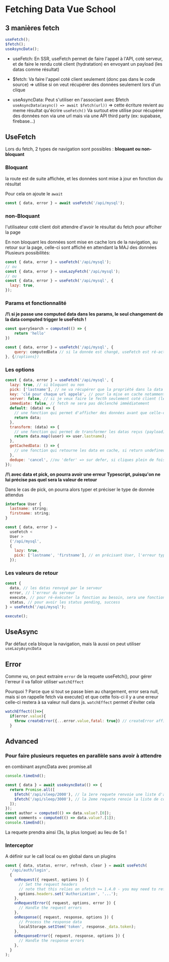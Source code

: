 # Fetching Data Vue School

## 3 manières fetch

```js
useFetch();
$fetch();
useAsyncData();
```

- useFetch:
  En SSR, useFetch permet de faire l'appel à l'API, coté serveur, et de faire le rendu coté client (hydratation) en envoyant un payload (les datas comme résultat)

- $fetch:
  Va faire l'appel coté client seulement (donc pas dans le code source) => utilise si on veut récupérer des données seulement lors d'un clique

- useAsyncData:
  Peut s'utiliser en l'associant avec $fetch
  `useAsyncData(async() => await $fetch(url))` => cette écriture revient au meme résultat qu'écrire `useFetch()`
  Va surtout etre utilise pour récupérer des données non via une url mais via une API third party (ex: supabase, firebase...)

## UseFetch

Lors du fetch, 2 types de navigation sont possibles : **bloquant ou non-bloquant**

### Bloquant

la route est de suite affichée, et les données sont mise à jour en fonction du résultat

Pour cela on ajoute le `await`

```js
const { data, error } = await useFetch('/api/mysql');
```

### non-Bloquant

l'utilisateur coté client doit attendre d'avoir le résultat du fetch pour affciher la page

En non bloquant les données sont mise en cache lors de la navigation, au retour sur la page, celle-ci sont affiché en attendant la MAJ des données
Plusieurs possibilités:

```js
const { data, error } = useFetch('/api/mysql');
// ou
const { data, error } = useLazyFetch('/api/mysql');
// ou
const { data, error } = useFetch('/api/mysql', {
  lazy: true,
});
```

### Params et fonctionnalité

**/!\ si je passe une computed data dans les params, le seul changement de la data computed trigger le useFetch !**

```js
const querySearch = computed(() => {
    return 'hello'
})

const { data, error } = useFetch('/api/mysql', {
    query: computedData // si la donnée est changé, useFetch est ré-activé => fonctionne comme un watcher
}, {//options})
```

### Les options

```js
const { data, error } = useFetch('/api/mysql', {
  lazy: true, // si bloquant ou non
  pick: ['lastname'], // ne va récupérer que la propriété dans la data /!\ cela ne fonctionne que si data renvoie un objet
  key: 'clé pour chaque url appelé', // pour la mise en cache notamment, clé unique associé à url. Si on passe une query et que celle-ci change c'est une nouvelle clé qui est associé => 1 url spécifique  = 1 clé
  server: false, // si je veux faire le fecth seulement coté client (les données ne seront donc pas dans le code source)
  immediate: false, // fetch ne sera pas déclenché immédiatement
  default: (data) => {
    // une fonction qui permet d'afficher des données avant que celle-ci ne provienne de l'API, un genre de placeholder de donnée fecth
    return data;
  },
  transform: (data) => {
    // une fonction qui permet de transformer les datas reçus (payload) AVANT hydratation. Utile pour pick des données d'un array
    return data.map((user) => user.lastname);
  },
  getCachedData: () => {
    // une fonction qui retourne les data en cache, si return undefined alors se sont les résulats du fetch qui sont affiché
  },
  dedupe: 'cancel', //ou 'defer' => sur defer, si cliques plein de fois, cela évite de faire un fetch à chaque fois ('cancel' le fetch) => en defer, il ne va faire l'appel que pour le dernier clique
});
```

**/!\ avec data et pick, on pourra avoir une erreur Typescript, puisqu'on ne lui précise pas quel sera la valeur de retour**

Dans le cas de pick, on pourra alors typer et préciser le type de donnée attendus

```js
interface User {
  lastname: string;
  firstname: string;
}

const { data, error } =
  useFetch <
  User >
  ('/api/mysql',
  {
    lazy: true,
    pick: ['lastname', 'firstname'], // en précisant User, l'erreur typescript disparait
  });
```

### Les valeurs de retour

```js
const {
  data, // les datas renvoyé par le serveur
  error, // l'erreur du serveur
  execute, // pour ré-éxécuter la fonction au besoin, sera une fonction
  status, // pour avoir les status pending, success
} = useFetch('/api/mysql');

execute();
```

## UseAsync

Par défaut cela bloque la navigation, mais là aussi on peut utiliser `useLazyAsyncData`

## Error

Comme vu, on peut extraire `error` de la requete useFetch(), pour gérer l'erreur il va falloir utiliser `watchEffect`

Pourquoi ?
Parce que si tout se passe bien au chargement, error sera null, mais si on rappelle fetch via execute() et que cette fois-ci il y a une erreur
celle-ci restera à sa valeur null dans js. `watchEffect` permet d'éviter cela

```js
watchEffect(()=>{
  if(error.value){
    throw createError({...error.value,fatal: true}) // createError affiche une page erreur par défaut
  }
```

## Advanced

### Pour faire plusieurs requetes en parallèle sans avoir à attendre

en combinant asyncData avec promise.all

```js
console.timeEnd();

const { data } = await useAsyncData(() => {
  return Promise.all([
    $fetch('/api/sleep/2000'), // la 1ere requete renvoie une liste d'auteur qui prend 2s
    $fetch('/api/sleep/3000'), // la 2eme requete renoie la liste de comment qui prend 3s
  ]);
});
const author = computed(() => data.value?.[0]);
const comments = computed(() => data.value?.[1]);
console.timeEnd();
```

La requete prendra ainsi (3s, la plus longue) au lieu de 5s !

### Interceptor

A définir sur le call local ou en global dans un plugins

```js
const { data, status, error, refresh, clear } = await useFetch(
  '/api/auth/login',
  {
    onRequest({ request, options }) {
      // Set the request headers
      // note that this relies on ofetch >= 1.4.0 - you may need to refresh your lockfile
      options.headers.set('Authorization', '...');
    },
    onRequestError({ request, options, error }) {
      // Handle the request errors
    },
    onResponse({ request, response, options }) {
      // Process the response data
      localStorage.setItem('token', response._data.token);
    },
    onResponseError({ request, response, options }) {
      // Handle the response errors
    },
  }
);
```
